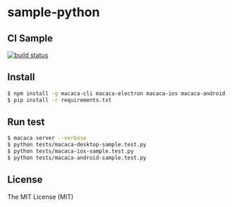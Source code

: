 # sample-python

## CI Sample

[![build status][travis-image-0]][travis-url-0]

[travis-image-0]: https://img.shields.io/travis/macaca-sample/sample-python/master.svg?style=flat-square
[travis-url-0]: https://travis-ci.org/macaca-sample/sample-python

## Install

``` bash
$ npm install -g macaca-cli macaca-electron macaca-ios macaca-android
$ pip install -r requirements.txt
```

## Run test

``` bash
$ macaca server --verbose
$ python tests/macaca-desktop-sample.test.py
$ python tests/macaca-ios-sample.test.py
$ python tests/macaca-android-sample.test.py
```

## License

The MIT License (MIT)
